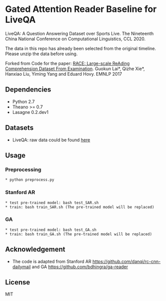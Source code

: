 # Gated Attention Reader Baseline for LiveQA

LiveQA: A Question Answering Dataset over Sports Live. The Nineteenth China National Conference on Computational Linguistics, CCL 2020.

The data in this repo has already been selected from the original timeline. Please unzip the data before using.

Forked from Code for the paper: [RACE: Large-scale ReAding Comprehension Dataset From Examination](https://arxiv.org/pdf/1704.04683.pdf). Guokun Lai*, Qizhe Xie*, Hanxiao Liu, Yiming Yang and Eduard Hovy. EMNLP 2017


## Dependencies
* Python 2.7
* Theano >= 0.7
* Lasagne 0.2.dev1

## Datasets
* LiveQA:
raw data could be found [here](https://github.com/PKU-TANGENT/LiveQA)

## Usage
### Preprocessing
    * python preprocess.py

### Stanford AR
    * test pre-trained model: bash test_SAR.sh
    * train: bash train_SAR.sh (The pre-trained model will be replaced)

### GA
    * test pre-trained model: bash test_GA.sh
    * train: bash train_GA.sh (The pre-trained model will be replaced)


## Acknowledgement
* The code is adapted from Stanford AR https://github.com/danqi/rc-cnn-dailymail and GA https://github.com/bdhingra/ga-reader


## License
MIT
